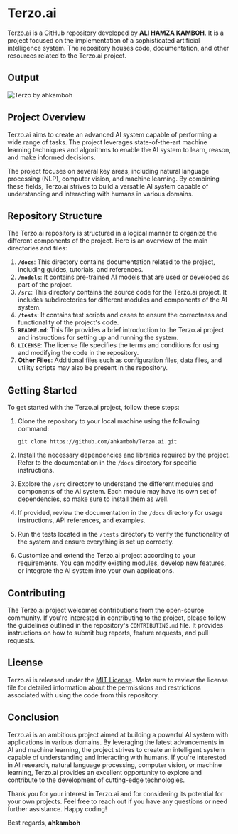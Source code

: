 # Terzo.ai

Terzo.ai is a GitHub repository developed by **ALI HAMZA KAMBOH**. It is a project focused on the implementation of a sophisticated artificial intelligence system. The repository houses code, documentation, and other resources related to the Terzo.ai project.

## Output
![Terzo by ahkamboh](https://github.com/ahkamboh/Terzo.ai/assets/123060177/18633d91-84f6-4482-abe4-39e0ea318e23)

## Project Overview

Terzo.ai aims to create an advanced AI system capable of performing a wide range of tasks. The project leverages state-of-the-art machine learning techniques and algorithms to enable the AI system to learn, reason, and make informed decisions.

The project focuses on several key areas, including natural language processing (NLP), computer vision, and machine learning. By combining these fields, Terzo.ai strives to build a versatile AI system capable of understanding and interacting with humans in various domains.

## Repository Structure

The Terzo.ai repository is structured in a logical manner to organize the different components of the project. Here is an overview of the main directories and files:

1. **`/docs`**: This directory contains documentation related to the project, including guides, tutorials, and references.
2. **`/models`**: It contains pre-trained AI models that are used or developed as part of the project.
3. **`/src`**: This directory contains the source code for the Terzo.ai project. It includes subdirectories for different modules and components of the AI system.
4. **`/tests`**: It contains test scripts and cases to ensure the correctness and functionality of the project's code.
5. **`README.md`**: This file provides a brief introduction to the Terzo.ai project and instructions for setting up and running the system.
6. **`LICENSE`**: The license file specifies the terms and conditions for using and modifying the code in the repository.
7. **Other Files**: Additional files such as configuration files, data files, and utility scripts may also be present in the repository.

## Getting Started

To get started with the Terzo.ai project, follow these steps:

1. Clone the repository to your local machine using the following command:
   ```
   git clone https://github.com/ahkamboh/Terzo.ai.git
   ```

2. Install the necessary dependencies and libraries required by the project. Refer to the documentation in the `/docs` directory for specific instructions.

3. Explore the `/src` directory to understand the different modules and components of the AI system. Each module may have its own set of dependencies, so make sure to install them as well.

4. If provided, review the documentation in the `/docs` directory for usage instructions, API references, and examples.

5. Run the tests located in the `/tests` directory to verify the functionality of the system and ensure everything is set up correctly.

6. Customize and extend the Terzo.ai project according to your requirements. You can modify existing modules, develop new features, or integrate the AI system into your own applications.

## Contributing

The Terzo.ai project welcomes contributions from the open-source community. If you're interested in contributing to the project, please follow the guidelines outlined in the repository's `CONTRIBUTING.md` file. It provides instructions on how to submit bug reports, feature requests, and pull requests.

## License

Terzo.ai is released under the [MIT License](LICENSE). Make sure to review the license file for detailed information about the permissions and restrictions associated with using the code from this repository.

## Conclusion

Terzo.ai is an ambitious project aimed at building a powerful AI system with applications in various domains. By leveraging the latest advancements in AI and machine learning, the project strives to create an intelligent system capable of understanding and interacting with humans. If you're interested in AI research, natural language processing, computer vision, or machine learning, Terzo.ai provides an excellent opportunity to explore and contribute to the development of cutting-edge technologies.

Thank you for your interest in Terzo.ai and for considering its potential for your own projects. Feel free to reach out if you have any questions or need further assistance. Happy coding!

Best regards,
**ahkamboh**
